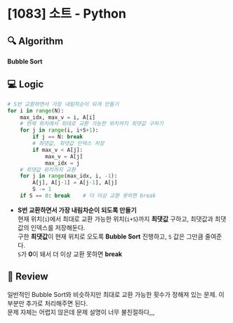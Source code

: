 # [1083] 소트 - Python

## 🔍 Algorithm
**Bubble Sort**

## 💻 Logic

```Python
# S번 교환하면서 가장 내림차순이 되게 만들기
for i in range(N):
    max_idx, max_v = i, A[i]
    # 현재 위치에서 최대로 교환 가능한 위치까지 최댓값 구하기
    for j in range(i, i+S+1):
        if j == N: break
        # 최댓값, 최댓값 인덱스 저장
        if max_v < A[j]:
            max_v = A[j]
            max_idx = j
    # 최댓값 위치까지 교환
    for j in range(max_idx, i, -1):
        A[j], A[j-1] = A[j-1], A[j]
        S -= 1
    if S == 0: break    # 더 이상 교환 못하면 break
```
- **S번 교환하면서 가장 내림차순이 되도록 만들기**  
    현재 위치(`i`)에서 최대로 교환 가능한 위치(`i+S`)까지 **최댓값** 구하고, 최댓값과 최댓값의 인덱스를 저장해둔다.  
    구한 **최댓값**이 현재 위치로 오도록 **Bubble Sort** 진행하고, `S` 값은 그만큼 줄여준다.  
    `S`가 **0**이 돼서 더 이상 교환 못하면 **break**  


## 📝 Review

일반적인 Bubble Sort와 비슷하지만 최대로 교환 가능한 횟수가 정해져 있는 문제. 이 부분만 추가로 처리해주면 된다.  
문제 자체는 어렵지 않은데 문제 설명이 너무 불친절하다,,,  
